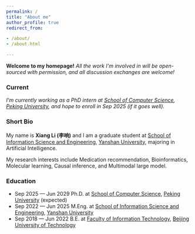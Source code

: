 ```yaml
---
permalink: /
title: "About me"
author_profile: true
redirect_from:

- /about/
- /about.html

---
```


**Welcome to my homepage!**
*All the work I'm involved in will be open-sourced with permission, and all discussion exchanges are welcome!*

### Current

*I'm currently working as a PhD intern
at [School of Computer Science](https://cs.pku.edu.cn/), [Peking University](https://www.pku.edu.cn/), and hope to
enroll in Sep 2025 (if it goes well).*

[//]: # (supervised by Prof.[Tengjiao Wang]&#40;https://cs.pku.edu.cn/info/1083/1702.htm&#41;,)

### Short Bio

My name is **Xiang Li (李响)** and I am a graduate student
at [School of Information Science and Engineering](https://ise.ysu.edu.cn/), [Yanshan University](https://www.ysu.edu.cn/),
majoring in Artificial Intelligence.

[//]: # (supervised by Associate)

[//]: # (Prof.[Shunpan Liang]&#40;https://web.ysu.edu.cn/LSP/zh_CN/index/50461/list/index.htm&#41;.)

My research interests include Medication recommendation, Bioinformatics, Molecular learning, Causal inference,
and Multimodal large model.

### Education

* Sep 2025 — Jun 2029 Ph.D.
  at [School of Computer Science](https://cs.pku.edu.cn/), [Peking University](https://www.pku.edu.cn/) (expected)
* Sep 2022 — Jun 2025 M.Eng.
  at [School of Information Science and Engineering](https://ise.ysu.edu.cn/), [Yanshan University](https://www.ysu.edu.cn/)
* Sep 2018 — Jun 2022 B.E.
  at [Faculty of Information Technology](https://xxxb.bjut.edu.cn/), [Beijing University of Technology](https://www.bjut.edu.cn/)
